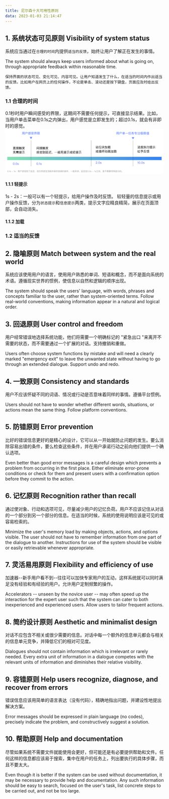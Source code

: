 ```yaml
---
title: 尼尔森十大可用性原则
data: 2023-01-03 21:14:47
---
```

## 1. 系统状态可见原则 Visibility of system status
系统应当通过在`合理的时间`内提供`适当的反馈`，始终让用户了解正在发生的事情。

The system should always keep users informed about what is going on, through appropriate feedback within reasonable time. 

    保持界面的状态可见、变化可见、内容可见。让用户知道发生了什么，在适当的时间内作出适当的反馈。比如用户在网页上的任何操作，不论是单击、滚动还是按下键盘，页面应及时给出反馈。

### 1.1 合理的时间
0.1秒时用户瞬间感受的界限，这期间不需要任何提示，可直接显示结果。比如，当用户单击菜单在0.1s之内弹出，用户感觉是立即发生的；超过0.1s，就会有非即时的感觉。
![合理的时间](./状态可见性原则-合理的时间.png)
#### 1.1.1 轻提示
1s - 2s：一般可以有一个轻提示，给用户操作及时反馈。
较轻量的信息提示或用户操作反馈，分为`状态提示`和`信息提示`两类，提示文字应精良精简，展示在页面顶部，会自动消失。

#### 1.1.2 加载

### 1.2 适当的反馈


## 2. 隐喻原则 Match between system and the real world
系统应该使用用户的语言，使用用户熟悉的单词、短语和概念，而不是面向系统的术语。遵循现实世界的惯例，使信息以自然和逻辑的顺序出现。

The system should speak the users' language, with words, phrases and concepts familiar to the user, rather than system-oriented terms. Follow real-world conventions, making information appear in a natural and logical order. 

## 3. 回退原则 User control and freedom
用户经常错误地选择系统功能，他们将需要一个明确标记的 "紧急出口 "来离开不需要的状态，而不需要通过一个扩展的对话。支持撤销和重做。

Users often choose system functions by mistake and will need a clearly marked "emergency exit" to leave the unwanted state without having to go through an extended dialogue. Support undo and redo. 

## 4. 一致原则 Consistency and standards
用户不应该怀疑不同的词语、情况或行动是否意味着同样的事情。遵循平台惯例。

Users should not have to wonder whether different words, situations, or actions mean the same thing. Follow platform conventions. 

## 5. 防错原则 Error prevention
比好的错误信息更好的是精心的设计，它可以从一开始就防止问题的发生。要么消除容易出错的条件，要么检查这些条件，并在用户承诺行动之前向他们提供一个确认选项。

Even better than good error messages is a careful design which prevents a problem from occurring in the first place. Either eliminate error-prone conditions or check for them and present users with a confirmation option before they commit to the action. 

## 6. 记忆原则 Recognition rather than recall
通过使对象、行动和选项可见，尽量减少用户的记忆负荷。用户不应该记住从对话的一个部分到另一个部分的信息。在适当的时候，系统的使用说明应该是可见的或容易检索的。

Minimize the user's memory load by making objects, actions, and options visible. The user should not have to remember information from one part of the dialogue to another. Instructions for use of the system should be visible or easily retrievable whenever appropriate. 

## 7. 灵活易用原则 Flexibility and efficiency of use
加速器--新手用户看不到--往往可以加快专家用户的互动，这样系统就可以同时满足没有经验和有经验的用户。允许用户定制频繁的操作。

Accelerators -- unseen by the novice user -- may often speed up the interaction for the expert user such that the system can cater to both inexperienced and experienced users. Allow users to tailor frequent actions. 

## 8. 简约设计原则 Aesthetic and minimalist design
对话不应包含不相关或很少需要的信息。对话中每一个额外的信息单元都会与相关的信息单元竞争，并降低它们的相对可见度。

Dialogues should not contain information which is irrelevant or rarely needed. Every extra unit of information in a dialogue competes with the relevant units of information and diminishes their relative visibility. 

## 9. 容错原则 Help users recognize, diagnose, and recover from errors
错误信息应该用简单的语言表达（没有代码），精确地指出问题，并建设性地提出解决方案。

Error messages should be expressed in plain language (no codes), precisely indicate the problem, and constructively suggest a solution. 

## 10. 帮助原则 Help and documentation
尽管如果系统不需要文件就能使用会更好，但可能还是有必要提供帮助和文件。任何这样的信息都应该易于搜索，集中在用户的任务上，列出要执行的具体步骤，而且不要太大。

Even though it is better if the system can be used without documentation, it may be necessary to provide help and documentation. Any such information should be easy to search, focused on the user's task, list concrete steps to be carried out, and not be too large.


